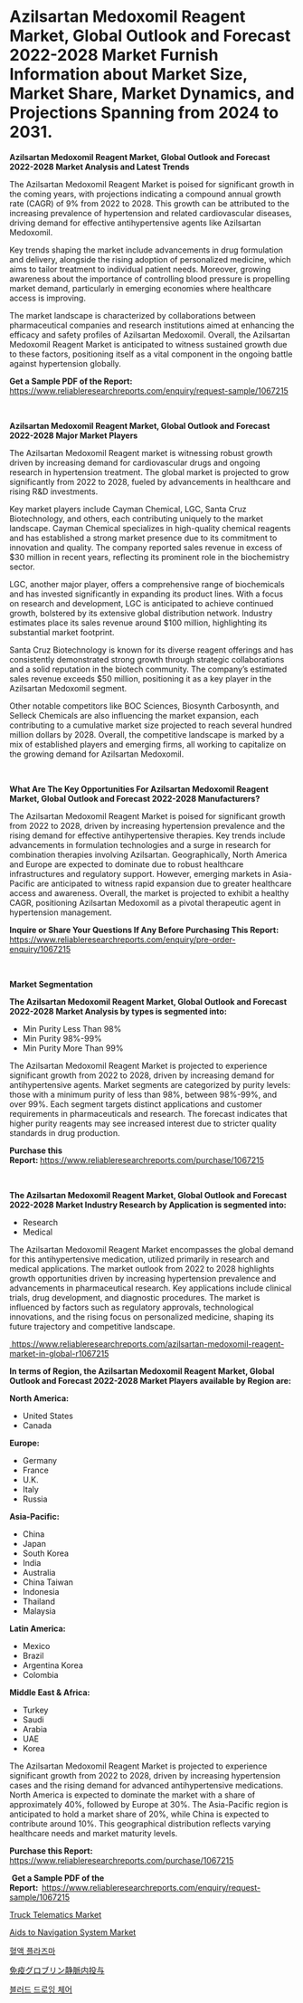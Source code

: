 <p><h1>Azilsartan Medoxomil Reagent Market, Global Outlook and Forecast 2022-2028 Market Furnish Information about Market Size, Market Share, Market Dynamics, and Projections Spanning from 2024 to 2031.</h1></p><p><strong>Azilsartan Medoxomil Reagent Market, Global Outlook and Forecast 2022-2028 Market Analysis and Latest Trends</strong></p>
<p><p>The Azilsartan Medoxomil Reagent Market is poised for significant growth in the coming years, with projections indicating a compound annual growth rate (CAGR) of 9% from 2022 to 2028. This growth can be attributed to the increasing prevalence of hypertension and related cardiovascular diseases, driving demand for effective antihypertensive agents like Azilsartan Medoxomil. </p><p>Key trends shaping the market include advancements in drug formulation and delivery, alongside the rising adoption of personalized medicine, which aims to tailor treatment to individual patient needs. Moreover, growing awareness about the importance of controlling blood pressure is propelling market demand, particularly in emerging economies where healthcare access is improving. </p><p>The market landscape is characterized by collaborations between pharmaceutical companies and research institutions aimed at enhancing the efficacy and safety profiles of Azilsartan Medoxomil. Overall, the Azilsartan Medoxomil Reagent Market is anticipated to witness sustained growth due to these factors, positioning itself as a vital component in the ongoing battle against hypertension globally.</p></p>
<p><strong>Get a Sample PDF of the Report:&nbsp;</strong> <a href="https://www.reliableresearchreports.com/enquiry/request-sample/1067215">https://www.reliableresearchreports.com/enquiry/request-sample/1067215</a></p>
<p>&nbsp;</p>
<p><strong>Azilsartan Medoxomil Reagent Market, Global Outlook and Forecast 2022-2028 Major Market Players</strong></p>
<p><p>The Azilsartan Medoxomil Reagent market is witnessing robust growth driven by increasing demand for cardiovascular drugs and ongoing research in hypertension treatment. The global market is projected to grow significantly from 2022 to 2028, fueled by advancements in healthcare and rising R&D investments.</p><p>Key market players include Cayman Chemical, LGC, Santa Cruz Biotechnology, and others, each contributing uniquely to the market landscape. Cayman Chemical specializes in high-quality chemical reagents and has established a strong market presence due to its commitment to innovation and quality. The company reported sales revenue in excess of $30 million in recent years, reflecting its prominent role in the biochemistry sector.</p><p>LGC, another major player, offers a comprehensive range of biochemicals and has invested significantly in expanding its product lines. With a focus on research and development, LGC is anticipated to achieve continued growth, bolstered by its extensive global distribution network. Industry estimates place its sales revenue around $100 million, highlighting its substantial market footprint.</p><p>Santa Cruz Biotechnology is known for its diverse reagent offerings and has consistently demonstrated strong growth through strategic collaborations and a solid reputation in the biotech community. The company’s estimated sales revenue exceeds $50 million, positioning it as a key player in the Azilsartan Medoxomil segment.</p><p>Other notable competitors like BOC Sciences, Biosynth Carbosynth, and Selleck Chemicals are also influencing the market expansion, each contributing to a cumulative market size projected to reach several hundred million dollars by 2028. Overall, the competitive landscape is marked by a mix of established players and emerging firms, all working to capitalize on the growing demand for Azilsartan Medoxomil.</p></p>
<p>&nbsp;</p>
<p><strong>What Are The Key Opportunities For Azilsartan Medoxomil Reagent Market, Global Outlook and Forecast 2022-2028 Manufacturers?</strong></p>
<p><p>The Azilsartan Medoxomil Reagent Market is poised for significant growth from 2022 to 2028, driven by increasing hypertension prevalence and the rising demand for effective antihypertensive therapies. Key trends include advancements in formulation technologies and a surge in research for combination therapies involving Azilsartan. Geographically, North America and Europe are expected to dominate due to robust healthcare infrastructures and regulatory support. However, emerging markets in Asia-Pacific are anticipated to witness rapid expansion due to greater healthcare access and awareness. Overall, the market is projected to exhibit a healthy CAGR, positioning Azilsartan Medoxomil as a pivotal therapeutic agent in hypertension management.</p></p>
<p><strong>Inquire or Share Your Questions If Any Before Purchasing This Report:</strong> <a href="https://www.reliableresearchreports.com/enquiry/pre-order-enquiry/1067215">https://www.reliableresearchreports.com/enquiry/pre-order-enquiry/1067215</a></p>
<p>&nbsp;</p>
<p><strong>Market Segmentation</strong></p>
<p><strong>The Azilsartan Medoxomil Reagent Market, Global Outlook and Forecast 2022-2028 Market Analysis by types is segmented into:</strong></p>
<p><ul><li>Min Purity Less Than 98%</li><li>Min Purity 98%-99%</li><li>Min Purity More Than 99%</li></ul></p>
<p><p>The Azilsartan Medoxomil Reagent Market is projected to experience significant growth from 2022 to 2028, driven by increasing demand for antihypertensive agents. Market segments are categorized by purity levels: those with a minimum purity of less than 98%, between 98%-99%, and over 99%. Each segment targets distinct applications and customer requirements in pharmaceuticals and research. The forecast indicates that higher purity reagents may see increased interest due to stricter quality standards in drug production.</p></p>
<p><strong>Purchase this Report:&nbsp;</strong><a href="https://www.reliableresearchreports.com/purchase/1067215">https://www.reliableresearchreports.com/purchase/1067215</a></p>
<p>&nbsp;</p>
<p><strong>The Azilsartan Medoxomil Reagent Market, Global Outlook and Forecast 2022-2028 Market Industry Research by Application is segmented into:</strong></p>
<p><ul><li>Research</li><li>Medical</li></ul></p>
<p><p>The Azilsartan Medoxomil Reagent Market encompasses the global demand for this antihypertensive medication, utilized primarily in research and medical applications. The market outlook from 2022 to 2028 highlights growth opportunities driven by increasing hypertension prevalence and advancements in pharmaceutical research. Key applications include clinical trials, drug development, and diagnostic procedures. The market is influenced by factors such as regulatory approvals, technological innovations, and the rising focus on personalized medicine, shaping its future trajectory and competitive landscape.</p></p>
<p><a href="https://www.reliableresearchreports.com/azilsartan-medoxomil-reagent-market-in-global-r1067215">&nbsp;https://www.reliableresearchreports.com/azilsartan-medoxomil-reagent-market-in-global-r1067215</a></p>
<p><strong>In terms of Region, the Azilsartan Medoxomil Reagent Market, Global Outlook and Forecast 2022-2028 Market Players available by Region are:</strong></p>
<p>
    <p> <strong> North America: </strong>
        <ul>
            <li>United States</li>
            <li>Canada</li>
        </ul>
        </p> 
    <p> <strong> Europe: </strong>
        <ul>
            <li>Germany</li>
            <li>France</li>
            <li>U.K.</li>
            <li>Italy</li>
            <li>Russia</li>
        </ul>
        </p> 
    <p> <strong> Asia-Pacific: </strong>
        <ul>
            <li>China</li>
            <li>Japan</li>
            <li>South Korea</li>
            <li>India</li>
            <li>Australia</li>
            <li>China Taiwan</li>
            <li>Indonesia</li>
            <li>Thailand</li>
            <li>Malaysia</li>
        </ul>
        </p> 
    <p> <strong> Latin America: </strong>
        <ul>
            <li>Mexico</li>
            <li>Brazil</li>
            <li>Argentina Korea</li>
            <li>Colombia</li>
        </ul>
        </p> 
    <p> <strong> Middle East & Africa: </strong>
        <ul>
            <li>Turkey</li>
            <li>Saudi</li>
            <li>Arabia</li>
            <li>UAE</li>
            <li>Korea</li>
        </ul>
    </p>
    </p>
<p><p>The Azilsartan Medoxomil Reagent Market is projected to experience significant growth from 2022 to 2028, driven by increasing hypertension cases and the rising demand for advanced antihypertensive medications. North America is expected to dominate the market with a share of approximately 40%, followed by Europe at 30%. The Asia-Pacific region is anticipated to hold a market share of 20%, while China is expected to contribute around 10%. This geographical distribution reflects varying healthcare needs and market maturity levels.</p></p>
<p><strong>Purchase this Report: </strong><a href="https://www.reliableresearchreports.com/purchase/1067215">https://www.reliableresearchreports.com/purchase/1067215</a></p>
<p>&nbsp;<strong>Get a Sample PDF of the Report:&nbsp;&nbsp;</strong><a href="https://www.reliableresearchreports.com/enquiry/request-sample/1067215">https://www.reliableresearchreports.com/enquiry/request-sample/1067215</a></p>
<p><strong></strong></p>
<p><p><a href="https://www.linkedin.com/pulse/global-truck-telematics-market-focus-product-type-plug-bnmgc?trackingId=LTN7PKiATle1v1AZBhzL0Q%3D%3D">Truck Telematics Market</a></p><p><a href="https://www.linkedin.com/pulse/aids-navigation-system-market-global-regional-analysis-4omjc?trackingId=pKdDK3NCSQGThDOx7fGTwQ%3D%3D">Aids to Navigation System Market</a></p><p><a href="https://medium.com/@rekhakhatun65/%EC%A0%84%EB%9E%B5%EC%A0%81-%EC%84%B1%EA%B3%B5-%EB%A1%9C%EB%93%9C%EB%A7%B5-%EA%B8%80%EB%A1%9C%EB%B2%8C-%ED%98%88%EC%9E%A5-%EC%8B%9C%EC%9E%A5-%EB%B6%84%EC%84%9D-2024-2031-9977cabc398e">혈액 플라즈마</a></p><p><a href="https://medium.com/@maudward1907/%E5%85%8D%E7%96%AB%E3%82%B0%E3%83%AD%E3%83%96%E3%83%AA%E3%83%B3%E9%9D%99%E8%84%88%E5%86%85%E5%B8%82%E5%A0%B4%E3%81%AE%E5%8B%95%E5%90%91%E3%82%92%E6%8E%A2%E3%82%8B-%E3%82%B0%E3%83%AD%E3%83%BC%E3%83%90%E3%83%AB%E3%81%AA%E3%83%88%E3%83%AC%E3%83%B3%E3%83%89%E3%81%A8%E4%BB%8A%E5%BE%8C%E3%81%AE%E6%88%90%E9%95%B7%E8%A6%8B%E9%80%9A%E3%81%97-2024%E5%B9%B4-2031%E5%B9%B4-183%E3%83%9A%E3%83%BC%E3%82%B8%E3%81%AB%E3%82%8F%E3%81%9F%E3%82%8A%E6%8E%B2%E8%BC%89%E3%81%95%E3%82%8C%E3%81%A6%E3%81%84%E3%81%BE%E3%81%99-978baec007ef">免疫グロブリン静脈内投与</a></p><p><a href="https://medium.com/@rekhakhatun65/%ED%98%88%EC%95%A1-%EC%B1%84%EC%B7%A8-%EC%9D%98%EC%9E%90-%EC%8B%9C%EC%9E%A5-%ED%95%84%EC%88%98-%EC%82%AC%ED%95%AD-2024%EB%85%84%EB%B6%80%ED%84%B0-2031%EB%85%84%EA%B9%8C%EC%A7%80%EC%9D%98-%ED%95%B5%EC%8B%AC-%EC%8B%9C%EC%9E%A5-%EC%B0%B8%EC%97%AC%EC%9E%90-%EC%88%98%EC%9A%94-%EB%8F%99%EC%9D%B8-%EB%B0%8F-roi-%EC%9E%A0%EC%9E%AC%EB%A0%A5-%EC%98%88%EC%B8%A1-5345bdc5acd5">블러드 드로잉 체어</a></p></p>